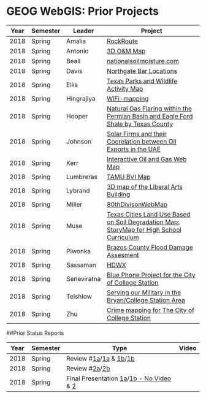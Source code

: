 # GEOG WebGIS: Prior Projects


Year | Semester | Leader | Project
--- | --- | --- | ---
2018 | Spring | Amalia | [RockRoute](https://github.tamu.edu/GEOG478Project/RockRoutesCO/tree/master/REPORT) 
2018 | Spring | Antonio	| [3D O&M Map](https://github.tamu.edu/GEOG478Project/RockRoutesCO/blob/master/Proposal/README.md) 
2018 | Spring | Beall	| [nationalsoilmoisture.com](https://github.tamu.edu/National-Soil-Moisture-Network-Website/NSM/tree/master/Report) 
2018 | Spring | Davis	| [Northgate Bar Locations](https://github.tamu.edu/NORTHGATE) 
2018 | Spring | Ellis	| [Texas Parks and Wildlife Activity Map](https://github.tamu.edu/Texas-Parks-and-Wildlife-Map/Proposal) 
2018 | Spring | Hingrajiya	| [WiFi-mapping](https://github.tamu.edu/WIFI/WiFi-mapping) 
2018 | Spring | Hooper	| [Natural Gas Flaring within the Permian Basin and Eagle Ford Shale by Texas County](https://github.tamu.edu/GEOG478-FlaringProject/FlaringProject) 
2018 | Spring | Johnson	| [Solar Firms and their Coorelation between Oil Exports in the UAE](https://github.tamu.edu/OilAndSolarFirmsUAE/project) 
2018 | Spring | Kerr	| [Interactive Oil and Gas Web Map](https://github.tamu.edu/AMO/Oil-Gas-Web-Map) 
2018 | Spring | Lumbreras	| [TAMU BVI Map](https://github.tamu.edu/BVI-Project/project-description) 
2018 | Spring | Lybrand	| [3D map of the Liberal Arts Building](https://github.tamu.edu/3DLiberalArtsBuilding/ProjectContent) 
2018 | Spring | Miller| [80thDivisonWebMap](https://github.tamu.edu/80thDivisionWebMap/80thDivisonWebMap) 
2018 | Spring | Muse	| [Texas Cities Land Use Based on Soil Degradation Map: StoryMap for High School Curriculum](https://github.tamu.edu/JulieMaps/ProjectDocs) 
2018 | Spring | Piwonka	| [Brazos County Flood Damage Assesment](https://github.tamu.edu/478floodproject/GEOG-478-Flood-Damage-Project-) 
2018 | Spring | Sassaman	| [HDWX](https://github.tamu.edu/GeocodingWeatherMaps) 
2018 | Spring | Seneviratna	| [Blue Phone Project for the City of College Station](https://github.tamu.edu/BluePhoneProject) 
2018 | Spring | Telshlow	| [Serving our Military in the Bryan/College Station Area](https://github.tamu.edu/orgs/MilitaryServices/projects) 
2018 | Spring | Zhu	| [Crime mapping for The City of College Station](https://github.tamu.edu/zhixin-zhu/GEOG678/tree/master/Project) 

##Prior Status Reports

Year | Semester | Type | Video
--- | --- | --- | ---
2018 | Spring | Review #[1a](https://youtu.be/lGtUopKqqlU)/[1a](https://youtu.be/Qdb-JuV9jW4) & [1b](https://youtu.be/bs9NXG_vrVA)/[1b](https://youtu.be/Goz0rX0cAMk)
2018 | Spring | Review #[2a](https://youtu.be/e89D_vokh4w)/[2b](https://youtu.be/UPTmTs1bHDU)
2018 | Spring | Final Presentation [1a](https://youtu.be/wWeKg2TiL84)/[1b - No Video](https://youtu.be/Sg6bC7fwLb4) & [2](https://youtu.be/Z8_-Sox2T4E)

